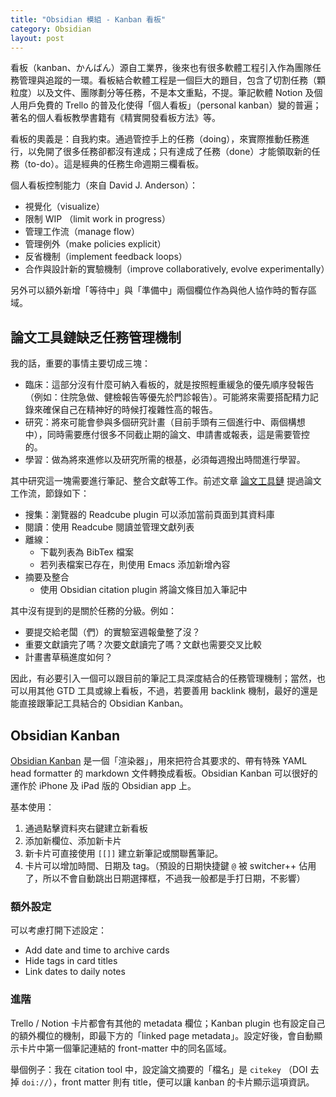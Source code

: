 ```yaml
---
title: "Obsidian 模組 - Kanban 看板"
category: Obsidian
layout: post
---
```


看板（kanban、かんばん）源自工業界，後來也有很多軟體工程引入作為團隊任務管理與追蹤的一環。看板結合軟體工程是一個巨大的題目，包含了切割任務（顆粒度）以及文件、團隊劃分等任務，不是本文重點，不提。筆記軟體 Notion 及個人用戶免費的 Trello 的普及化使得「個人看板」（personal kanban）變的普遍；著名的個人看板教學書籍有《精實開發看板方法》等。

看板的奧義是：自我約束。通過管控手上的任務（doing），來實際推動任務進行，以免開了很多任務卻都沒有達成；只有達成了任務（done）才能領取新的任務（to-do）。這是經典的任務生命週期三欄看板。

個人看板控制能力（來自 David J. Anderson）：

- 視覺化（visualize）
- 限制 WIP （limit work in progress）
- 管理工作流（manage flow）
- 管理例外（make policies explicit）
- 反省機制（implement feedback loops）
- 合作與設計新的實驗機制（improve collaboratively, evolve experimentally）

另外可以額外新增「等待中」與「準備中」兩個欄位作為與他人協作時的暫存區域。

## 論文工具鏈缺乏任務管理機制

我的話，重要的事情主要切成三塊：

- 臨床：這部分沒有什麼可納入看板的，就是按照輕重緩急的優先順序發報告（例如：住院急做、健檢報告等優先於門診報告）。可能將來需要搭配精力記錄來確保自己在精神好的時候打複雜性高的報告。
- 研究：將來可能會參與多個研究計畫（目前手頭有三個進行中、兩個構想中），同時需要應付很多不同截止期的論文、申請書或報表，這是需要管控的。
- 學習：做為將來進修以及研究所需的根基，必須每週撥出時間進行學習。

其中研究這一塊需要進行筆記、整合文獻等工作。前述文章 [論文工具鏈](https://yfwu.github.io/tools/2021/12/26/articles-reading-workflow.html) 提過論文工作流，節錄如下：

- 搜集：瀏覽器的 Readcube plugin 可以添加當前頁面到其資料庫
- 閱讀：使用 Readcube 閱讀並管理文獻列表
- 離線：
  - 下載列表為 BibTex 檔案
  - 若列表檔案已存在，則使用 Emacs 添加新增內容
- 摘要及整合
  - 使用 Obsidian citation plugin 將論文條目加入筆記中

其中沒有提到的是關於任務的分級。例如：

- 要提交給老闆（們）的實驗室週報彙整了沒？
- 重要文獻讀完了嗎？次要文獻讀完了嗎？文獻也需要交叉比較
- 計畫書草稿進度如何？

因此，有必要引入一個可以跟目前的筆記工具深度結合的任務管理機制；當然，也可以用其他 GTD 工具或線上看板，不過，若要善用 backlink 機制，最好的還是能直接跟筆記工具結合的 Obsidian Kanban。

## Obsidian Kanban

[Obsidian Kanban](https://github.com/mgmeyers/obsidian-kanban) 是一個「渲染器」，用來把符合其要求的、帶有特殊 YAML head formatter 的 markdown 文件轉換成看板。Obsidian Kanban 可以很好的運作於 iPhone 及 iPad 版的 Obsidian app 上。

基本使用：

1. 通過點擊資料夾右鍵建立新看板
2. 添加新欄位、添加新卡片
3. 新卡片可直接使用 `[[]]` 建立新筆記或關聯舊筆記。
4. 卡片可以增加時間、日期及 tag。（預設的日期快捷鍵 `@` 被 switcher++ 佔用了，所以不會自動跳出日期選擇框，不過我一般都是手打日期，不影響）

### 額外設定

可以考慮打開下述設定：

- Add date and time to archive cards
- Hide tags in card titles
- Link dates to daily notes

### 進階

Trello / Notion 卡片都會有其他的 metadata 欄位；Kanban plugin 也有設定自己的額外欄位的機制，即最下方的「linked page metadata」。設定好後，會自動顯示卡片中第一個筆記連結的 front-matter 中的同名區域。

舉個例子：我在 citation tool 中，設定論文摘要的「檔名」是 `citekey` （DOI 去掉 `doi://`），front matter 則有 title，便可以讓 kanban 的卡片顯示這項資訊。
